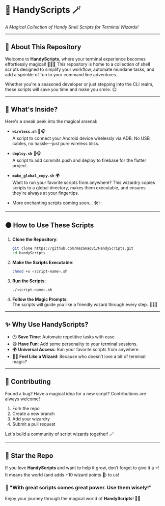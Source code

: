 # 🎩 **HandyScripts** 🪄  
_A Magical Collection of Handy Shell Scripts for Terminal Wizards!_

---

## 🚀 **About This Repository**

Welcome to **HandyScripts**, where your terminal experience becomes effortlessly magical! 🧙‍♂️✨ This repository is home to a collection of shell scripts designed to simplify your workflow, automate mundane tasks, and add a sprinkle of fun to your command line adventures.  

Whether you're a seasoned developer or just stepping into the CLI realm, these scripts will save you time and make you smile. 😉  

---

## 🿢 **What's Inside?**

Here's a sneak peek into the magical arsenal:  

- **`wireless.sh`** 📨🎧  
  A script to connect your Android device wirelessly via ADB. No USB cables, no hassle—just pure wireless bliss.
   
- **`deploy.sh`** 📨🎧  
  A script to add commits push and deploy to firebase for the flutter project.  

- **`make_global_copy.sh`** 🌍  
  Want to run your favorite scripts from anywhere? This wizardry copies scripts to a global directory, makes them executable, and ensures they're always at your fingertips.  

- More enchanting scripts coming soon... 🛠️✨  

---

## 🟠 **How to Use These Scripts**

1. **Clone the Repository**:  
   ```bash
   git clone https://github.com/mazanaqvi/HandyScripts.git
   cd HandyScripts
   ```

2. **Make the Scripts Executable**:  
   ```bash
   chmod +x <script-name>.sh
   ```

3. **Run the Scripts**:  
   ```bash
   ./<script-name>.sh
   ```

4. **Follow the Magic Prompts**:  
   The scripts will guide you like a friendly wizard through every step. 🧙‍♀️✨  

---

## ✨ **Why Use HandyScripts?**

- 🕒 **Save Time**: Automate repetitive tasks with ease.
- 😄 **Have Fun**: Add some personality to your terminal sessions.
- 🌍 **Universal Access**: Run your favorite scripts from anywhere.
- 🧙‍♂️ **Feel Like a Wizard**: Because who doesn’t love a bit of terminal magic?  

---

## 📜 **Contributing**

Found a bug? Have a magical idea for a new script? Contributions are always welcome!  

1. Fork the repo  
2. Create a new branch  
3. Add your wizardry  
4. Submit a pull request  

Let's build a community of script wizards together! 🪄  

---

## 🌟 **Star the Repo**

If you love **HandyScripts** and want to help it grow, don’t forget to give it a ⭐! It means the world (and adds +10 wizard points 🧙) to us!  



### 🧙 **"With great scripts comes great power. Use them wisely!"**  

Enjoy your journey through the magical world of **HandyScripts**! 🎩✨

